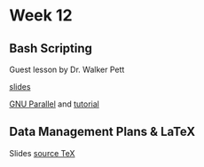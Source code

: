 # Week 12 

## Bash Scripting 

Guest lesson by Dr. Walker Pett

[slides](https://eeob-biodata.github.io/BCB546X-Fall2017/Week_12/lecture_15Nov-Pett.html)

[GNU Parallel](https://www.gnu.org/software/parallel/) and [tutorial](https://www.gnu.org/software/parallel/parallel_tutorial.html)

## Data Management Plans & LaTeX

Slides [source TeX](https://www.overleaf.com/read/tqprfkkqntjm)